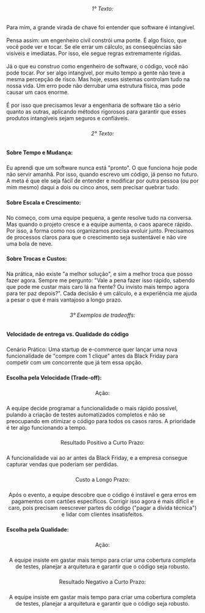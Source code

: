 <h6 align="center">1° Texto:</h6>

###

<p align="left">Para mim, a grande virada de chave foi entender que software é intangível.<br><br>Pensa assim: um engenheiro civil constrói uma ponte. É algo físico, que você pode ver e tocar. Se ele errar um cálculo, as consequências são visíveis e imediatas. Por isso, ele segue regras extremamente rígidas.<br><br>Já o que eu construo como engenheiro de software, o código, você não pode tocar. Por ser algo intangível, por muito tempo a gente não teve a mesma percepção de risco. Mas hoje, esses sistemas controlam tudo na nossa vida. Um erro pode não derrubar uma estrutura física, mas pode causar um caos enorme.<br><br>É por isso que precisamos levar a engenharia de software tão a sério quanto as outras, aplicando métodos rigorosos para garantir que esses produtos intangíveis sejam seguros e confiáveis.</p>

###

<h6 align="center">2° Texto:</h6>

###

<h4 align="left">Sobre Tempo e Mudança:</h4>

###

<p align="left">Eu aprendi que um software nunca está "pronto". O que funciona hoje pode não servir amanhã. Por isso, quando escrevo um código, já penso no futuro. A meta é que ele seja fácil de entender e modificar por outra pessoa (ou por mim mesmo) daqui a dois ou cinco anos, sem precisar quebrar tudo.</p>

###

<h4 align="left">Sobre Escala e Crescimento:</h4>

###

<p align="left">No começo, com uma equipe pequena, a gente resolve tudo na conversa. Mas quando o projeto cresce e a equipe aumenta, o caos aparece rápido. Por isso, a forma como nos organizamos precisa evoluir junto. Precisamos de processos claros para que o crescimento seja sustentável e não vire uma bola de neve.</p>

###

<h4 align="left">Sobre Trocas e Custos:</h4>

###

<p align="left">Na prática, não existe "a melhor solução", e sim a melhor troca que posso fazer agora. Sempre me pergunto: "Vale a pena fazer isso rápido, sabendo que pode me custar mais caro lá na frente? Ou invisto mais tempo agora para ter paz depois?". Cada decisão é um cálculo, e a experiência me ajuda a pesar o que é mais vantajoso a longo prazo.</p>

###

<h6 align="center">3° Exemplos de tradeoffs:</h6>

###

<h4 align="left">Velocidade de entrega vs. Qualidade do código</h4>

###

<p align="left">Cenário Prático: Uma startup de e-commerce quer lançar uma nova funcionalidade de "compre com 1 clique" antes da Black Friday para competir com um concorrente que já tem essa opção.</p>

###

<h4 align="left">Escolha pela Velocidade (Trade-off):</h4>

###

<p align="center">Ação:</p>

###

<p align="left">A equipe decide programar a funcionalidade o mais rápido possível, pulando a criação de testes automatizados completos e não se preocupando em otimizar o código para todos os casos raros. A prioridade é ter algo funcionando a tempo.</p>

###

<p align="center">Resultado Positivo a Curto Prazo:</p>

###

<p align="left">A funcionalidade vai ao ar antes da Black Friday, e a empresa consegue capturar vendas que poderiam ser perdidas.</p>

###

<p align="center">Custo a Longo Prazo:</p>

###

<p align="center">Após o evento, a equipe descobre que o código é instável e gera erros em pagamentos com cartões específicos. Corrigir isso agora é mais difícil e caro, pois precisam reescrever partes do código ("pagar a dívida técnica") e lidar com clientes insatisfeitos.</p>

###

<h4 align="left">Escolha pela Qualidade:</h4>

###

<p align="center">Ação:</p>

###

<p align="center">A equipe insiste em gastar mais tempo para criar uma cobertura completa de testes, planejar a arquitetura e garantir que o código seja robusto.</p>

###

<p align="center">Resultado Negativo a Curto Prazo:</p>

###

<p align="center">A equipe insiste em gastar mais tempo para criar uma cobertura completa de testes, planejar a arquitetura e garantir que o código seja robusto.</p>

###
